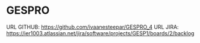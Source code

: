 # GESPRO
URL GITHUB: https://github.com/ivaanesteepar/GESPRO_4 
URL JIRA: https://ier1003.atlassian.net/jira/software/projects/GESP1/boards/2/backlog 


